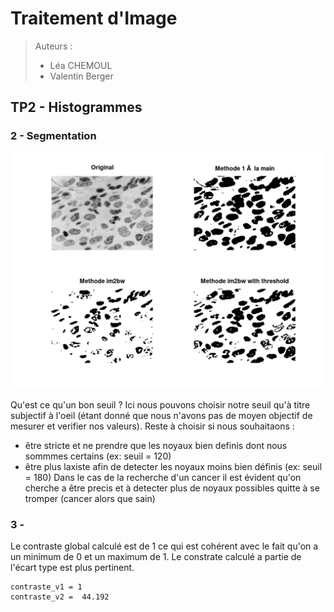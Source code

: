 # Traitement d'Image

> Auteurs :
>
> * Léa CHEMOUL
> * Valentin Berger

## TP2 - Histogrammes

### 2 - Segmentation

![](output/noyaux_seg.png)

Qu'est ce qu'un bon seuil ? Ici nous pouvons choisir notre seuil qu'à titre subjectif à l'oeil
(étant donné que nous n'avons pas de moyen objectif de mesurer et verifier nos valeurs).
Reste à choisir si nous souhaitaons :
- être stricte et ne prendre que les noyaux bien definis dont nous sommmes certains (ex: seuil = 120)
- être plus laxiste afin de detecter les noyaux moins bien définis (ex: seuil = 180)
Dans le cas de la recherche d'un cancer il est évident qu'on cherche a être precis et à detecter plus de noyaux possibles quitte à se tromper (cancer alors que sain)

### 3 -
Le contraste global calculé est de 1 ce qui est cohérent avec le fait qu'on a un minimum de 0 et un maximum de 1.
Le constrate calculé a partie de l'écart type est plus pertinent.

```
contraste_v1 = 1
contraste_v2 =  44.192
```
